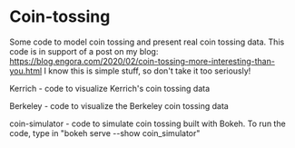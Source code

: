 # Coin-tossing
Some code to model coin tossing and present real coin tossing data. This code is in support of a post on my blog: https://blog.engora.com/2020/02/coin-tossing-more-interesting-than-you.html I know this is simple stuff, so don't take it too seriously!

Kerrich - code to visualize Kerrich's coin tossing data

Berkeley - code to visualize the Berkeley coin tossing data

coin-simulator - code to simulate coin tossing built with Bokeh. To run the code, type in "bokeh serve --show coin_simulator"
